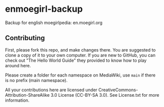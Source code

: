 # enmoegirl-backup
Backup for english moegirlpedia: en.moegirl.org

## Contributing
First, please fork this repo, and make changes there. You are suggested to clone a copy of it to your own computer. If you are new to GitHub, you can check out "The Hello World Guide" they provided to know how to play around here.

Please create a folder for each namespace on MediaWiki, use `main` if there is no prefix (main namespace).

All your contributions here are licensed under CreativeCommons-Attribution-ShareAlike 3.0 License (CC-BY-SA 3.0). See License.txt for more information.

